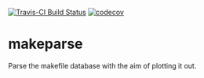 [![Travis-CI Build Status](https://travis-ci.org/dougmet/makeparse.svg?branch=master)](https://travis-ci.org/dougmet/makeparse) [![codecov](https://codecov.io/github/dougmet/makeparse/branch/master/graphs/badge.svg)](https://codecov.io/github/dougmet/makeparse) 

# makeparse

Parse the makefile database with the aim of plotting it out.
